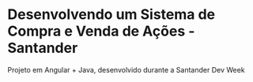 # Desenvolvendo um Sistema de Compra e Venda de Ações - Santander

Projeto em Angular + Java, desenvolvido durante a Santander Dev Week



